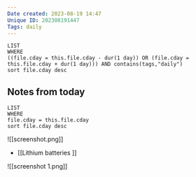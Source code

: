 ```yaml
---
Date created: 2023-08-19 14:47
Unique ID: 202308191447
Tags: daily
---
```

``` dataview
LIST
WHERE 
((file.cday = this.file.cday - dur(1 day)) OR (file.cday = this.file.cday + dur(1 day))) AND contains(tags,"daily")
sort file.cday desc
```

## Notes from today
``` dataview
LIST
WHERE 
file.cday = this.file.cday
sort file.cday desc
```


![[screenshot.png]]
- [[Lithium batteries ]]

![[screenshot 1.png]]